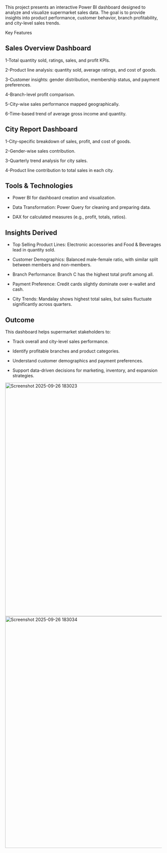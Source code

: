 This project presents an interactive Power BI dashboard designed to analyze and visualize supermarket sales data. The goal is to provide insights into product performance, customer behavior, branch profitability, and city-level sales trends.

Key Features

Sales Overview Dashboard
-------------------------
1-Total quantity sold, ratings, sales, and profit KPIs.

2-Product line analysis: quantity sold, average ratings, and cost of goods.

3-Customer insights: gender distribution, membership status, and payment preferences.

4-Branch-level profit comparison.

5-City-wise sales performance mapped geographically.

6-Time-based trend of average gross income and quantity.

City Report Dashboard
----------------------
1-City-specific breakdown of sales, profit, and cost of goods.

2-Gender-wise sales contribution.

3-Quarterly trend analysis for city sales.

4-Product line contribution to total sales in each city.


Tools & Technologies
----------------------
- Power BI for dashboard creation and visualization.

- Data Transformation: Power Query for cleaning and preparing data.

- DAX for calculated measures (e.g., profit, totals, ratios).

Insights Derived
-----------------
- Top Selling Product Lines: Electronic accessories and Food & Beverages lead in quantity sold.

- Customer Demographics: Balanced male-female ratio, with similar split between members and non-members.

- Branch Performance: Branch C has the highest total profit among all.

- Payment Preference: Credit cards slightly dominate over e-wallet and cash.

- City Trends: Mandalay shows highest total sales, but sales fluctuate significantly across quarters.

Outcome
-------
This dashboard helps supermarket stakeholders to:

- Track overall and city-level sales performance.

- Identify profitable branches and product categories.

- Understand customer demographics and payment preferences.

- Support data-driven decisions for marketing, inventory, and expansion strategies.

<img width="1325" height="752" alt="Screenshot 2025-09-26 183023" src="https://github.com/user-attachments/assets/5da00827-0dc0-43a5-b682-2d5d69ced581" />

<img width="1319" height="746" alt="Screenshot 2025-09-26 183034" src="https://github.com/user-attachments/assets/fe4e4211-49dc-4140-bc12-c5ad6a482550" />









